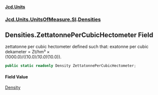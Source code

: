 #### [Jcd.Units](index.md 'index')
### [Jcd.Units.UnitsOfMeasure.SI](Jcd.Units.UnitsOfMeasure.SI.md 'Jcd.Units.UnitsOfMeasure.SI').[Densities](Densities.md 'Jcd.Units.UnitsOfMeasure.SI.Densities')

## Densities.ZettatonnePerCubicHectometer Field

zettatonne per cubic hectometer defined such that: exatonne per cubic dekameter = Zt/hm³ ×  
(1000.0)/((10.0)*(10.0)*(10.0)).

```csharp
public static readonly Density ZettatonnePerCubicHectometer;
```

#### Field Value
[Density](Density.md 'Jcd.Units.UnitTypes.Density')